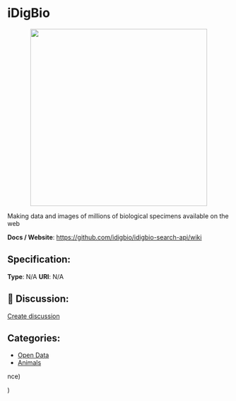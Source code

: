 # iDigBio
<p align="center">
    <img width="400" src="https://raw.githubusercontent.com/apis-list/apis-list/main/apis/idigbio/logo_256x256.png" />
</p>

Making data and images of millions of biological specimens available on the web

**Docs / Website**: https://github.com/idigbio/idigbio-search-api/wiki

## Specification:
**Type**:  N/A 
**URI**:  N/A 

## 💬 Discussion:
[Create discussion](https://github.com/apis-list/apis-list/discussions/new)

## Categories:
- [Open Data](https://github.com/apis-list/apis-list#open-data)
- [Animals](https://github.com/apis-list/apis-list#animals)



nce)



)



